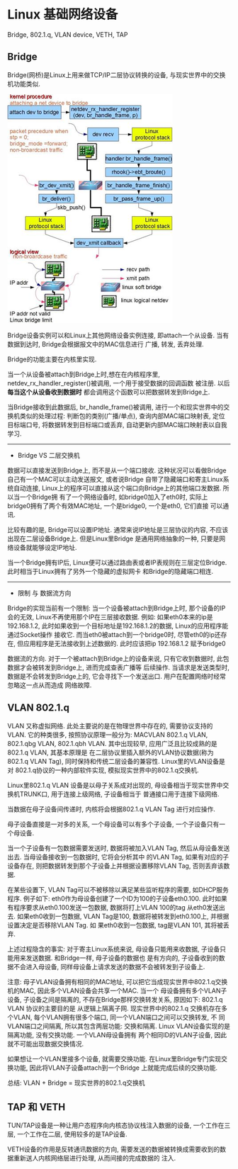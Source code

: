 # Linux 基础网络设备

Bridge, 802.1.q, VLAN device, VETH, TAP

## Bridge

Bridge(网桥)是Linux上用来做TCP/IP二层协议转换的设备, 与现实世界中的交换机功能类似.

![image](resource/type-bridge.jpg)

Bridge设备实例可以和Linux上其他网络设备实例连接, 即attach一个从设备. 当有数据到达时, Bridge会根据报文中的MAC信息进行
广播, 转发, 丢弃处理.

Bridge的功能主要在内核里实现. 

当一个从设备被attach到Bridge上时,想在在内核程序里, netdev_rx_handler_register()被调用, 一个用于接受数据的回调函数
被注册. 以后**每当这个从设备收到数据时** 都会调用这个函数可以把数据转发到Bridge上.

当Bridge接收到此数据后, br_handle_frame()被调用, 进行一个和现实世界中的交换机类似的处理过程: 判断包的类别(广播/单点),
查询内部MAC端口映射表, 定位目标端口号, 将数据转发到目标端口或丢弃, 自动更新内部MAC端口映射表以自我学习.

---

- Bridge VS 二层交换机

数据可以直接发送到Bridge上, 而不是从一个端口接收. 这种状况可以看做Bridge自己有一个MAC可以主动发送报文, 或者说Bridge
自带了隐藏端口和寄主Linux系统自动连接, Linux上的程序可以直接从这个端口向Bridge上的其他端口发数据. 所以当一个Bridge拥
有了一个网络设备时, 如bridge0加入了eth0时, 实际上bridge0拥有了两个有效MAC地址, 一个是bridge0, 一个是eth0, 它们直接
可以通讯.

比较有趣的是, Bridge可以设置IP地址. 通常来说IP地址是三层协议的内容, 不应该出现在二层设备Bridge上. 但是Linux里Bridge
是通用网络抽象的一种, 只要是网络设备就能够设定IP地址.

当一个Bridge拥有IP后, Linux便可以通过路由表或者IP表规则在三层定位Bridge. 此时相当于Linux拥有了另外一个隐藏的虚拟网卡
和Bridge的隐藏端口相连.

---

- 限制 与 数据流方向

Bridge的实现当前有一个限制: 当一个设备被attach到Bridge上时, 那个设备的IP会的无效, Linux不再使用那个IP在三层接收数据.
例如: 如果eth0本来的ip是192.168.1.2, 此时如果收到一个目标地址是192.168.1.2的数据, Linux的应用程序能通过Socket操作
接收它. 而当eth0被attach到一个bridge0时, 尽管eth0的ip还存在, 但应用程序是无法接收到上述数据的. 此时应该把ip 192.168.1.2
赋予bridge0

数据流的方向. 对于一个被attach到Bridge上的设备来说, 只有它收到数据时, 此包数据才会被转发到Bridge上, 进而完成查表广播等
后续操作. 当请求是发送类型时, 数据是不会转发到Bridge上的, 它会寻找下一个发送出口. 用户在配置网络时经常忽略这一点从而造成
网络故障.

## VLAN 802.1.q

VLAN 又称虚拟网络. 此处主要说的是在物理世界中存在的, 需要协议支持的VLAN. 它的种类很多, 按照协议原理一般分为: MACVLAN
802.1.q VLAN, 802.1.qbg VLAN, 802.1.qbh VLAN.  其中出现较早, 应用广泛且比较成熟的是802.1.q VLAN, 其基本原理是
在二层协议里插入额外的VLAN协议数据(称为 802.1.q VLAN Tag), 同时保持和传统二层设备的兼容性. Linux里的VLAN设备是对
802.1.q协议的一种内部软件实现, 模拟现实世界中的802.1.q交换机.

Linux里802.1.q VLAN 设备是以母子关系成对出现的, 母设备相当于现实世界中交换机TRUNK口, 用于连接上级网络, 子设备相当于
普通接口用于连接下级网络. 

当数据在母子设备间传递时, 内核将会根据802.1.q VLAN Tag 进行对应操作.

母子设备直接是一对多的关系, 一个母设备可以有多个子设备, 一个子设备只有一个母设备.

当一个子设备有一包数据需要发送时, 数据将被加入VLAN Tag, 然后从母设备发送出去. 当母设备接收到一包数据时, 它将会分析其中
的VLAN Tag, 如果有对应的子设备存在, 则把数据转发到那个子设备上并根据设置移除VLAN Tag, 否则丢弃该数据.

在某些设置下, VLAN Tag可以不被移除以满足某些监听程序的需要, 如DHCP服务程序. 例子如下:
eth0作为母设备创建了一个ID为100的子设备eth0.100. 此时如果有程序要求从eth0.100发送一包数据, 数据将打上VLAN 100的tag
从eth0发送出去. 如果eth0收到一包数据, VLAN Tag是100, 数据将被转发到eth0.100上, 并根据设置决定是否移除VLAN Tag. 如
果eth0收到一包数据, tag是VLAN 101, 其将被丢弃.

上述过程隐含的事实: 对于寄主Linux系统来说, 母设备只能用来收数据, 子设备只能用来发送数据. 和Bridge一样, 母子设备的数据也
是有方向的, 子设备收到的数据不会进入母设备, 同样母设备上请求发送的数据不会被转发到子设备上.

注意: 母子VLAN设备拥有相同的MAC地址, 可以把它当成现实世界中802.1.q交换机的MAC, 因此多个VLAN设备会共享一个MAC. 当一个
母设备拥有多个VLAN子设备, 子设备之间是隔离的, 不存在Bridge那样交换转发关系, 原因如下: 802.1.q VLAN 协议的主要目的是
从逻辑上隔离子网. 现实世界中的802.1.q 交换机存在多个VLAN, 每个VLAN拥有很多个端口, 同一个VLAN端口之间可以交换转发, 不
同VLAN端口之间隔离, 所以其包含两层功能: 交换和隔离. Linux VLAN设备实现的是隔离功能, 没有交换功能. 一个VLAN母设备拥有
两个相同ID的VLAN子设备, 因此就不可能出现数据交换情况. 

如果想让一个VLAN里接多个设备, 就需要交换功能. 在Linux里Bridge专门实现交换功能, 因此将VLAN子设备attach到一个Bridge
上就能完成后续的交换功能. 

总结: VLAN + Bridge = 现实世界的802.1.q交换机

## TAP 和 VETH

TUN/TAP设备是一种让用户态程序向内核态协议栈注入数据的设备, 一个工作在三层, 一个工作在二层, 使用较多的是TAP设备.

VETH设备的作用是反转通讯数据的方向, 需要发送的数据被转换成需要收到的数据重新送人内核网络层进行处理, 从而间接的完成数据的
注入.

